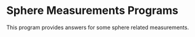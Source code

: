 <h1>Sphere Measurements Programs</h1>
<p>This program provides answers for some sphere related measurements.</p>